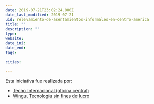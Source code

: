 ```yaml
---
date: 2019-07-21T23:02:24.000Z
date_last_modified: 2019-07-21
uid: relevamiento-de-asentamientos-informales-en-centro-america
title: ""
description: ""
type: 
website: 
date_ini: 
date_end: 
tags:

cities: 

---
```


Esta iniciativa fue realizada por:

- [Techo Internacional (oficina central)](/organizaciones/techo-internacional-oficina-central)
- [Wingu, Tecnología sin fines de lucro](/organizaciones/wingu-tecnologia-sin-fines-de-lucro)
